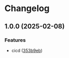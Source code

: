 # Changelog

## 1.0.0 (2025-02-08)


### Features

* cicd ([353b9eb](https://github.com/karlosarr/springboot-demo/commit/353b9ebeaeb5bc45b28cdf44dec3056d58747e9f))
